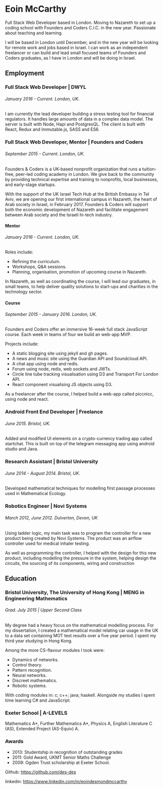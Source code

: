 # Eoin McCarthy

Full Stack Web Developer based in London. Moving to Nazareth to set up a coding school with Founders and Coders C.I.C. in the new year. Passionate about teaching and learning.

I will be based in London until December, and in the new year will be looking for remote work and jobs based in Israel. I can work as an independent freelancer or can build and lead small focused teams of Founders and Coders graduates, as I have in London and will be doing in Israel.

## Employment
### Full Stack Web Developer | DWYL
###### January 2016 - Current. London, UK.

I am currently the lead developer building a stress testing tool for financial regulators. It handles large amounts of data in a complex data model. The server is built with Node, Hapi and PostgresQL. The client is built with React, Redux and Immutable.js, SASS and ES6.

### Full Stack Web Developer, Mentor | Founders and Coders
###### September 2015 - Current. London, UK.

Founders & Coders is a UK-based nonprofit organization that runs a tuition-free, peer-led coding academy in London. We give back to the community by providing technical expertise and training to nonprofits, local businesses, and early-stage startups.

With the support of the UK Israel Tech Hub at the British Embassy in Tel Aviv, we are opening our first international campus in Nazareth, the heart of Arab society in Israel, in February 2017. Founders & Coders will support both the economic development of Nazareth and facilitate engagement between Arab society and the Israeli hi-tech industry.

#### Mentor
###### January 2016 - Current. London, UK.
Roles include:
 * Refining the curriculum.
 * Workshops, Q&A sessions.
 * Planning, organisation, promotion of upcoming course in Nazareth.

In Nazareth, as well as coordinating the course, I will lead our graduates, in small teams, to help deliver quality solutions to start-ups and charities in the technology sector.

#### Course
###### September 2015 - January 2016. London, UK.
Founders and Coders offer an immersive 16-week full stack JavaScript course. Each week in teams of four we build an web-app MVP.

Projects include:
 * A static blogging site using jekyll and gh pages.
 * A news and music site using the Guardian API and Soundcloud API.
 * A chat app using node and redis.
 * Forum using node, redis, web sockets and JWTs.
 * Circle line tube tracking visualisation using D3 and Transport For London API.
 * React component visualising JS objects using D3.

As a freelancer after the course, I helped build a web-app called piccnicc, using node and react.

### Android Front End Developer | Freelance
###### June 2015. Bristol, UK.

Added and modified UI elements on a crypto-currency trading app called startchat. This is built on top of the telegram messaging app using android studio and Java.

### Research Assistant | Bristol University
###### June 2014 - August 2014. Bristol, UK.

Developed mathematical techniques for modelling first passage processes used in Mathematical Ecology.

### Robotics Engineer | Novi Systems
###### March 2012, June 2012. Dulverton, Devon, UK

Using ladder logic, my main task was to program the controller for a new product being created by Novi Systems. The product was an airflow controller used for medical inhaler testing.

As well as programming the controller, I helped with the design for this new product, including modelling the pressure in the system, helping design the circuits, the sourcing of its components, wiring and construction

## Education
### Bristol University, The University of Hong Kong | MENG in Engineering Mathematics
###### Grad. July 2015 | Upper Second Class

My degree had a heavy focus on the mathematical modelling process. For my dissertation, I created a mathematical model relating car usage in the UK to a data set containing MOT test results over a five year period. I spent my third year studying in Hong Kong.

Among the more CS-flavour modules I took were:
  * Dynamics of networks.
  * Control theory.
  * Pattern recognition.
  * Neural networks.
  * Discreet mathematics.
  * Robotic systems.

With coding modules in: c; c++; java; haskell. Alongside my studies I spent time learning C# and JavaScript.

### Exeter School | A-LEVELS
Mathematics A\*, Further Mathematics A\*, Physics A, English Literature C (AS), Extended Project (AS-Equiv) A.

### Awards

 - 2013: Studentship in recognition of outstanding grades
 - 2011: Gold Award, UKMT Senior Maths Challenge
 - 2009: Ogden Trust scholarship at Exeter School.


Github: https://github.com/des-des

linkedin: https://www.linkedin.com/in/eoindesmondmccarthy
